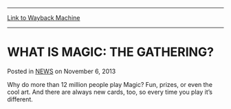 
---
[Link to Wayback Machine](https://web.archive.org/web/20211028071617/https://magic.wizards.com/en/articles/archive/what-magic-gathering-2013-11-05)

[_metadata_:description]:- "Why do more than 12 million people play Magic? Fun, prizes, or even the cool art. And there are always new cards, too, so every time you play it’s different."
[_metadata_:generator]:- "Drupal 7 (http://drupal.org)"
[_metadata_:node]:- "116312"
[_metadata_:path_date]:- "2013-11-05"
[_metadata_:publish_date]:- "2013-11-06"
[_metadata_:source]:- "div-main-content"
[_metadata_:title]:- "WHAT IS MAGIC: THE GATHERING?"
[_metadata_:wayback_capture_timestamp]:- "2021-10-28 07:16:17"
[_metadata_:wayback_raw_url]:- "https://web.archive.org/web/20211028071617id_/https://magic.wizards.com/en/articles/archive/what-magic-gathering-2013-11-05"
[_metadata_:wayback_url]:- "https://magic.wizards.com/en/articles/archive/what-magic-gathering-2013-11-05"
---


WHAT IS MAGIC: THE GATHERING?
=============================



 Posted in [NEWS](/en/articles)
 on November 6, 2013 










Why do more than 12 million people play Magic? Fun, prizes, or even the cool art. And there are always new cards, too, so every time you play it’s different.








